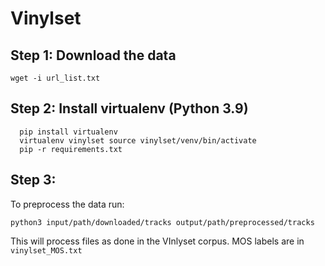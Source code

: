 # Vinylset
## Step 1: Download the data
`
wget -i url_list.txt
`
## Step 2: Install virtualenv (Python 3.9)
```
  pip install virtualenv
  virtualenv vinylset source vinylset/venv/bin/activate
  pip -r requirements.txt
```

## Step 3: 
To preprocess the data run:
```
python3 input/path/downloaded/tracks output/path/preprocessed/tracks
```
This will process files as done in the VInlyset corpus.
MOS labels are in `vinylset_MOS.txt`
